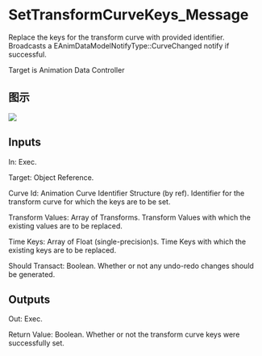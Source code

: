 # SetTransformCurveKeys_Message

Replace the keys for the transform curve with provided identifier. Broadcasts a EAnimDataModelNotifyType::CurveChanged notify if successful.

Target is Animation Data Controller

## 图示

![]($-20221218-18335938.png)

## Inputs

In: Exec.

Target: Object Reference.

Curve Id: Animation Curve Identifier Structure (by ref). Identifier for the transform curve for which the keys are to be set.

Transform Values: Array of Transforms. Transform Values with which the existing values are to be replaced.

Time Keys: Array of Float (single-precision)s. Time Keys with which the existing keys are to be replaced.

Should Transact: Boolean. Whether or not any undo-redo changes should be generated.  

## Outputs

Out: Exec.

Return Value: Boolean. Whether or not the transform curve keys were successfully set.

